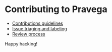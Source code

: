 # Contributing to Pravega 

* [Contributions guidelines](https://github.com/pravega/pravega/wiki/Contributing)
* [Issue triaging and labeling](https://github.com/pravega/pravega/wiki/Issues-Triaging-and-Labeling)
* [Review process](https://github.com/pravega/pravega/wiki/Pull-Request-and-Reviews)

Happy hacking!
